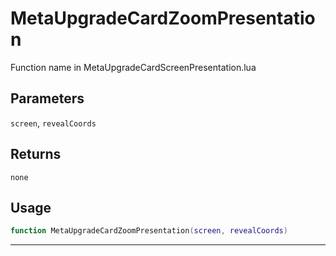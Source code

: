 # MetaUpgradeCardZoomPresentation
Function name in MetaUpgradeCardScreenPresentation.lua
## Parameters
`screen`, `revealCoords`
## Returns
`none`
## Usage
```lua
function MetaUpgradeCardZoomPresentation(screen, revealCoords)
```
---
